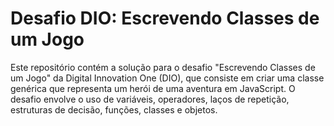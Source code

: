 # Desafio DIO: Escrevendo Classes de um Jogo

Este repositório contém a solução para o desafio "Escrevendo Classes de um Jogo" da Digital Innovation One (DIO), que consiste em criar uma classe genérica que representa um herói de uma aventura em JavaScript. O desafio envolve o uso de variáveis, operadores, laços de repetição, estruturas de decisão, funções, classes e objetos.